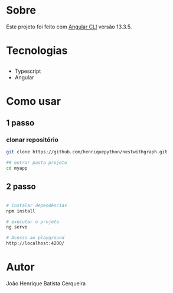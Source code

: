 # Sobre

Este projeto foi feito com [Angular CLI](https://github.com/angular/angular-cli) versão 13.3.5.

#
# Tecnologias

##
- Typescript 
- Angular

#
# Como usar

## 1 passo
### clonar repositório
```bash
git clone https://github.com/henriquepython/nestwithgraph.git
```

```bash
## entrar pasta projeto
cd myapp
```


## 2 passo

```bash

# instalar dependências
npm install

# executar o projeto
ng serve

# Acesso ao playground
http://localhost:4200/
```

#
# Autor

João Henrique Batista Cerqueira

